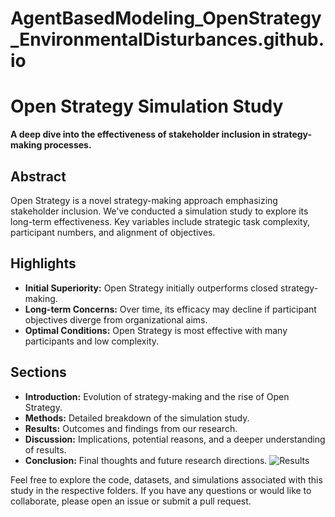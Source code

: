 # AgentBasedModeling_OpenStrategy_EnvironmentalDisturbances.github.io
# Open Strategy Simulation Study

**A deep dive into the effectiveness of stakeholder inclusion in strategy-making processes.**

## Abstract

Open Strategy is a novel strategy-making approach emphasizing stakeholder inclusion. We've conducted a simulation study to explore its long-term effectiveness. Key variables include strategic task complexity, participant numbers, and alignment of objectives.

## Highlights

- **Initial Superiority:** Open Strategy initially outperforms closed strategy-making.
- **Long-term Concerns:** Over time, its efficacy may decline if participant objectives diverge from organizational aims.
- **Optimal Conditions:** Open Strategy is most effective with many participants and low complexity.

## Sections

- **Introduction:** Evolution of strategy-making and the rise of Open Strategy.
- **Methods:** Detailed breakdown of the simulation study.
- **Results:** Outcomes and findings from our research.
- **Discussion:** Implications, potential reasons, and a deeper understanding of results.
- **Conclusion:** Final thoughts and future research directions.
![Results]([https://github.com/alibanihashemi/ReactCalculator/assets/103768578/3a86fba7-c4ea-4849-a0b3-5d44f7780d5b](https://github.com/alibanihashemi/open_strategy_disturbances/issues/1#issue-1863179377))

Feel free to explore the code, datasets, and simulations associated with this study in the respective folders. If you have any questions or would like to collaborate, please open an issue or submit a pull request.
